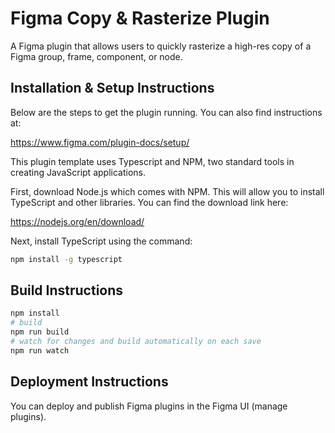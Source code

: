 # Figma Copy & Rasterize Plugin
A Figma plugin that allows users to quickly rasterize a high-res copy of a Figma group, frame, component, or node.

## Installation & Setup Instructions

Below are the steps to get the plugin running. You can also find instructions at:

  https://www.figma.com/plugin-docs/setup/

This plugin template uses Typescript and NPM, two standard tools in creating JavaScript applications.

First, download Node.js which comes with NPM. This will allow you to install TypeScript and other
libraries. You can find the download link here:

  https://nodejs.org/en/download/

Next, install TypeScript using the command:
```sh
npm install -g typescript
```

## Build Instructions
```sh 
npm install
# build
npm run build
# watch for changes and build automatically on each save
npm run watch
```

## Deployment Instructions
You can deploy and publish Figma plugins in the Figma UI (manage plugins).
